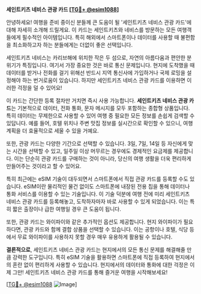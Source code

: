 **세인트키츠 네비스 관광 카드 [[TG💪+ @esim1088](https://t.me/s/esim1088)]**

안녕하세요! 여행을 준비 중이신 분들께 큰 도움이 될 '세인트키츠 네비스 관광 카드'에 대해 자세히 소개해 드릴게요. 이 카드는 세인트키츠와 네비스를 방문하는 모든 여행객들에게 필수적인 아이템입니다. 특히 해외에서 스마트폰이나 데이터를 사용할 때 불편함을 최소화하고자 하는 분들에게는 더없이 좋은 선택입니다.

세인트키츠 네비스는 카리브해에 위치한 작은 두 섬으로, 자연의 아름다움과 편안한 분위기가 특징입니다. 여기서 가장 중요한 것은 바로 통신 문제입니다. 현지에 도착했을 때 데이터를 받거나 전화를 걸기 위해선 반드시 지역 통신사에 가입하거나 국제 로밍을 설정해야 하는 번거로움이 있습니다. 하지만 세인트키츠 네비스 관광 카드를 이용하면 이러한 걱정을 덜 수 있어요!

이 카드는 간단한 등록 절차만 거치면 즉시 사용 가능합니다. **세인트키츠 네비스 관광 카드**는 기본적으로 데이터, 전화 통화, 문자 메시지를 모두 포함하는 종합형 상품입니다. 특히 데이터는 무제한으로 사용할 수 있어 여행 중 필요한 모든 정보를 손쉽게 검색할 수 있답니다. 예를 들어, 호텔 위치나 주변 맛집 정보를 실시간으로 확인할 수 있으니, 여행 계획을 더 효율적으로 세울 수 있을 거예요.

또한, 관광 카드는 다양한 기간으로 선택할 수 있습니다. 3일, 7일, 14일 등 자신에게 맞는 시간을 선택할 수 있고, 일주일 이상 머무르는 경우에도 경제적인 요금제를 제공합니다. 이는 단순히 관광 카드를 구매하는 것이 아니라, 당신의 여행 생활을 더욱 편리하게 만들어주는 것이라고 할 수 있어요.

특히 최근에는 eSIM 기술이 대두되면서 스마트폰에서 직접 관광 카드를 등록할 수도 있습니다. eSIM이란 물리적인 물건 없이도 스마트폰에 내장된 전용 칩을 통해 데이터나 통화 서비스를 이용할 수 있는 기술입니다. 이 기술 덕분에 여행 전에 미리 세인트키츠 네비스 관광 카드를 등록해놓고, 도착하자마자 바로 사용할 수 있게 되었습니다. 이는 특히 짧은 출장이나 급한 여행일 경우 큰 도움이 됩니다.

또한, 관광 카드는 와이파이와 같은 추가적인 옵션도 제공합니다. 현지 와이파이가 필요하다면, 관광 카드와 함께 결합 상품을 선택할 수 있습니다. 이는 공항이나 호텔, 식당 등에서 무료 와이파이를 사용하지 못할 경우 매우 유용하게 활용될 수 있습니다.

**결론적으로**, 세인트키츠 네비스 관광 카드는 현지에서의 모든 통신 문제를 해결해줄 만큼 강력한 도구입니다. 특히 eSIM 기술을 활용하면 스마트폰에 직접 등록하여 현지에서의 혼란 없이 편리하게 사용할 수 있습니다. 현지에서의 데이터와 통화에 대한 걱정은 이제 그만! 세인트키츠 네비스 관광 카드를 통해 즐거운 여행을 시작해보세요!

[[TG💪+ @esim1088](https://t.me/s/esim1088) ![Image](https://i.postimg.cc/Y0z9fWf4/image.png)]